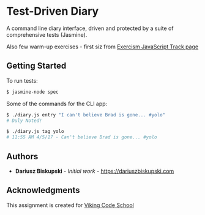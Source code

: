 # Test-Driven Diary

A command line diary interface, driven and protected by a suite of comprehensive tests (Jasmine).

Also few warm-up exercises - first siz from [Exercism JavaScript Track page](http://exercism.io/languages/javascript/about)


## Getting Started

To run tests:
```bash
$ jasmine-node spec
```

Some of the commands for the CLI app:
```bash
$ ./diary.js entry "I can't believe Brad is gone... #yolo"
# Duly Noted!

$ ./diary.js tag yolo
# 11:55 AM 4/5/17 - Can't believe Brad is gone... #yolo
```


## Authors

* **Dariusz Biskupski** - *Initial work* - https://dariuszbiskupski.com


## Acknowledgments

This assignment is created for [Viking Code School](https://www.vikingcodeschool.com/)
